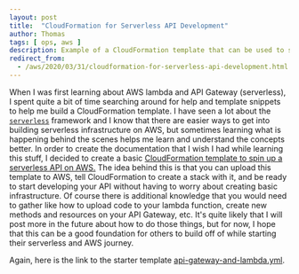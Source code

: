 ```yaml
---
layout: post
title:  "CloudFormation for Serverless API Development"
author: Thomas
tags: [ ops, aws ]
description: Example of a CloudFormation template that can be used to start developing a serverless API in AWS
redirect_from:
  - /aws/2020/03/31/cloudformation-for-serverless-api-development.html
---
```

When I was first learning about AWS lambda and API Gateway (serverless), I spent quite a bit of time searching around for help and template snippets to help me build a CloudFormation template.
I have seen a lot about the [`serverless`](https://serverless.com/) framework and I know that there are easier ways to get into building serverless infrastructure on AWS, but sometimes learning what is happening behind the scenes helps me learn and understand the concepts better.
In order to create the documentation that I wish I had while learning this stuff, I decided to create a basic [CloudFormation template to spin up a serverless API on AWS.](https://github.com/thomasstep/aws-cloudformation-reference/blob/633abc282194c14faa0646e3c792d46a71e0de24/lambda/api-gateway-and-lambda.yml)
The idea behind this is that you can upload this template to AWS, tell CloudFormation to create a stack with it, and be ready to start developing your API without having to worry about creating basic infrastructure.
Of course there is additional knowledge that you would need to gather like how to upload code to your lambda function, create new methods and resources on your API Gateway, etc.
It's quite likely that I will post more in the future about how to do those things, but for now, I hope that this can be a good foundation for others to build off of while starting their serverless and AWS journey.

Again, here is the link to the starter template [api-gateway-and-lambda.yml](https://github.com/thomasstep/aws-cloudformation-reference/blob/633abc282194c14faa0646e3c792d46a71e0de24/lambda/api-gateway-and-lambda.yml).
